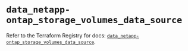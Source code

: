 # `data_netapp-ontap_storage_volumes_data_source`

Refer to the Terraform Registry for docs: [`data_netapp-ontap_storage_volumes_data_source`](https://registry.terraform.io/providers/netapp/netapp-ontap/2.3.0/docs/data-sources/storage_volumes_data_source).
